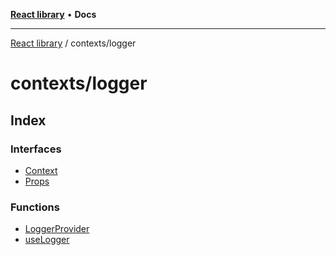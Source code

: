 [**React library**](../../index.md) • **Docs**

***

[React library](../../modules.md) / contexts/logger

# contexts/logger

## Index

### Interfaces

- [Context](interfaces/Context.md)
- [Props](interfaces/Props.md)

### Functions

- [LoggerProvider](functions/LoggerProvider.md)
- [useLogger](functions/useLogger.md)

